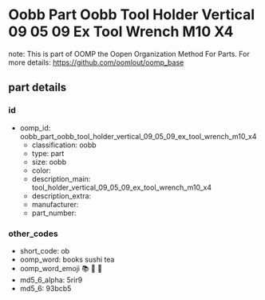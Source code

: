 # Oobb Part Oobb Tool Holder Vertical 09 05 09 Ex Tool Wrench M10 X4  

note: This is part of OOMP the Oopen Organization Method For Parts. For more details: https://github.com/oomlout/oomp_base

##  part details





### id
* oomp_id: oobb_part_oobb_tool_holder_vertical_09_05_09_ex_tool_wrench_m10_x4
  * classification: oobb
  * type: part
  * size: oobb
  * color: 
  * description_main: tool_holder_vertical_09_05_09_ex_tool_wrench_m10_x4
  * description_extra: 
  * manufacturer: 
  * part_number: 

### other_codes
* short_code: ob
* oomp_word: books sushi tea
* oomp_word_emoji :books: :sushi: :tea:
* md5_6_alpha: 5rir9
* md5_6: 93bcb5